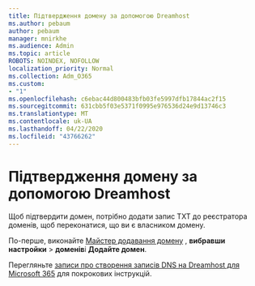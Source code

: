 ```yaml
---
title: Підтвердження домену за допомогою Dreamhost
ms.author: pebaum
author: pebaum
manager: mnirkhe
ms.audience: Admin
ms.topic: article
ROBOTS: NOINDEX, NOFOLLOW
localization_priority: Normal
ms.collection: Adm_O365
ms.custom:
- "1"
ms.openlocfilehash: c6ebac44d800483bfb03fe5997dfb17844ac2f15
ms.sourcegitcommit: 631cbb5f03e5371f0995e976536d24e9d13746c3
ms.translationtype: MT
ms.contentlocale: uk-UA
ms.lasthandoff: 04/22/2020
ms.locfileid: "43766262"
---
```

# <a name="verify-your-domain-with-dreamhost"></a>Підтвердження домену за допомогою Dreamhost

Щоб підтвердити домен, потрібно додати запис TXT до реєстратора доменів, щоб переконатися, що ви є власником домену. 

По-перше, виконайте [Майстер додавання домену](https://portal.office.com/adminportal/home#/Domains) , **вибравши настройки** \> **доменів**і **Додайте домен**.
  
Перегляньте [записи про створення записів DNS на Dreamhost для Microsoft 365](https://docs.microsoft.com/microsoft-365/admin/dns/create-dns-records-at-dreamhost) для покрокових інструкцій.